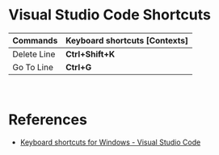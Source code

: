 # Visual Studio Code Shortcuts

| **Commands** | **Keyboard shortcuts [Contexts]** |
| ------------ | --------------------------------- |
| Delete Line  | **Ctrl+Shift+K**                  |
| Go To Line   | **Ctrl+G**                        |

<br>

# References

- <a href="https://code.visualstudio.com/shortcuts/keyboard-shortcuts-windows.pdf"> Keyboard shortcuts for Windows - Visual Studio Code </a>
